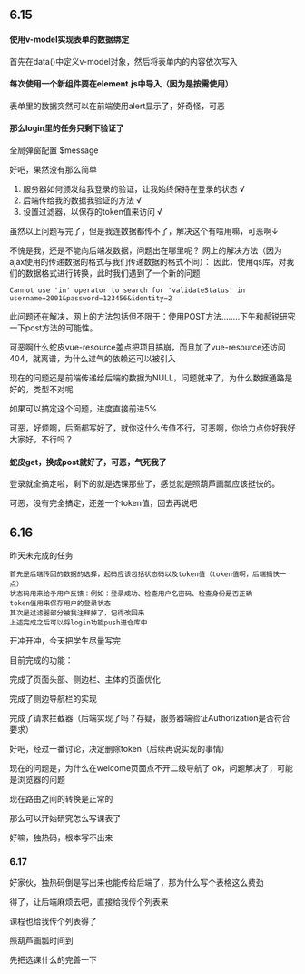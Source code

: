 ## 6.15

#### 使用v-model实现表单的数据绑定

首先在data()中定义v-model对象，然后将表单内的内容依次写入

#### 每次使用一个新组件要在element.js中导入（因为是按需使用）

表单里的数据突然可以在前端使用alert显示了，好奇怪，可恶

#### 那么login里的任务只剩下验证了

全局弹窗配置 $message 

好吧，果然没有那么简单
1) 服务器如何颁发给我登录的验证，让我始终保持在登录的状态  √
2) 后端传给我的数据我验证的方法  √
3) 设置过滤器，以保存的token值来访问  √

虽然以上问题写完了，但是我连数据都传不了，解决这个有啥用嘛，可恶啊↓

不愧是我，还是不能向后端发数据，问题出在哪里呢？
网上的解决方法（因为ajax使用的传递数据的格式与我们传递数据的格式不同）：
因此，使用qs库，对我们的数据格式进行转换，此时我们遇到了一个新的问题

```
Cannot use 'in' operator to search for 'validateStatus' in username=2001&password=123456&identity=2
```

此问题还在解决，网上的方法包括但不限于：使用POST方法........下午和郝锐研究一下post方法的可能性。

可恶啊什么蛇皮vue-resource差点把项目搞崩，而且加了vue-resource还访问404，就离谱，为什么过气的依赖还可以被引入

现在的问题还是前端传递给后端的数据为NULL，问题就来了，为什么数据通路是好的，类型不对呢

如果可以搞定这个问题，进度直接前进5%

可恶，好烦啊，后面都写好了，就你这什么传值不行，可恶啊，你给力点你好我好大家好，不行吗？

#### 蛇皮get，换成post就好了，可恶，气死我了

登录就全搞定啦，剩下的就是选课那些了，感觉就是照葫芦画瓢应该挺快的。

可恶，没有完全搞定，还差一个token值，回去再说吧



## 6.16

昨天未完成的任务

```
首先是后端传回的数据的选择，起码应该包括状态码以及token值（token值啊，后端搞快一点）
状态码用来给予用户反馈：例如：登录成功、检查用户名密码、检查身份是否正确
token值用来保存用户的登录状态
其次是过滤器部分被我注释掉了，记得改回来
上述完成之后可以将login功能push进仓库中
```



开冲开冲，今天把学生尽量写完

目前完成的功能：

完成了页面头部、侧边栏、主体的页面优化

完成了侧边导航栏的实现

完成了请求拦截器（后端实现了吗？存疑，服务器端验证Authorization是否符合要求）

好吧，经过一番讨论，决定删除token（后续再说实现的事情）

现在的问题是，为什么在welcome页面点不开二级导航了
ok，问题解决了，可能是浏览器的问题

现在路由之间的转换是正常的

那么可以开始研究怎么写课表了

好嘛，独热码，根本写不出来

### 6.17

好家伙，独热码倒是写出来也能传给后端了，那为什么写个表格这么费劲

得了，让后端麻烦去吧，直接给我传个列表来

课程也给我传个列表得了

照葫芦画瓢时间到

先把选课什么的完善一下